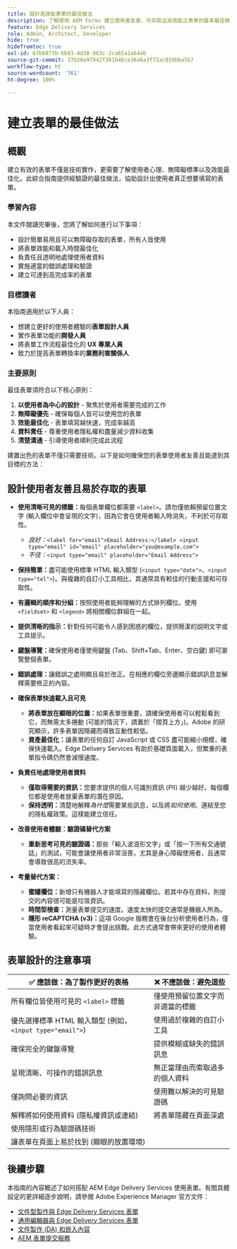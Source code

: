 ```yaml
---
title: 設計高效能表單的最佳做法
description: 了解使用 AEM Forms 建立使用者友善、可存取且高效能之表單的基本最佳做法。提高資料品質、使用者體驗和提交成功率。
feature: Edge Delivery Services
role: Admin, Architect, Developer
hide: true
hidefromtoc: true
exl-id: 67b6873b-bb93-4d38-963c-2ca65a1a644b
source-git-commit: 37b20a97942f381b46ce36a6a3f72ac019bba5b7
workflow-type: ht
source-wordcount: '761'
ht-degree: 100%

---
```


# 建立表單的最佳做法

## 概觀

建立有效的表單不僅是技術實作，更需要了解使用者心理、無障礙標準以及效能最佳化。此綜合指南提供經驗證的最佳做法，協助設計出使用者真正想要填寫的表單。

### 學習內容

本文件閱讀完畢後，您將了解如何進行以下事項：

* 設計簡單易用且可以無障礙存取的表單，所有人皆使用
* 將表單效能和載入時間最佳化
* 負責任且透明地處理使用者資料
* 實施適當的錯誤處理和驗證
* 建立可達到高完成率的表單

### 目標讀者

本指南適用於以下人員：

* 想建立更好的使用者體驗的&#x200B;**表單設計人員**
* 實作表單功能的&#x200B;**開發人員**
* 將表單工作流程最佳化的 **UX 專業人員**
* 致力於提高表單轉換率的&#x200B;**業務利害關係人**

### 主要原則

最佳表單須符合以下核心原則：

1. **以使用者為中心的設計** - 聚焦於使用者需要完成的工作
2. **無障礙優先** - 確保每個人皆可以使用您的表單
3. **效能最佳化** - 表單填寫越快速，完成率越高
4. **資料責任** - 尊重使用者隱私權和盡量減少資料收集
5. **清楚溝通** - 引導使用者順利完成此流程

建置出色的表單不僅只需要技術。以下是如何確保您的表單使用者友善且能達到其目標的方法：

## 設計使用者友善且易於存取的表單

* **使用清晰可見的標籤：**&#x200B;每個表單欄位都需要 `<label>`。請勿僅依賴預留位置文字 (輸入欄位中會呈現的文字)，因為它會在使用者輸入時消失，不利於可存取性。
   * *良好：*`<label for="email">Email Address:</label> <input type="email" id="email" placeholder="you@example.com">`
   * *不佳：*`<input type="email" placeholder="Email Address">`
* **保持簡單：**&#x200B;盡可能使用標準 HTML 輸入類型 (`<input type="date">`、`<input type="tel">`)。與複雜的自訂小工具相比，其通常具有較佳的行動支援和可存取性。
* **有邏輯的順序和分組：**&#x200B;按照使用者能夠理解的方式排列欄位。使用 `<fieldset>` 和 `<legend>` 將相關欄位群組在一起。
* **提供清晰的指示：**&#x200B;針對任何可能令人感到困惑的欄位，提供簡潔的說明文字或工具提示。
* **鍵盤導覽：**&#x200B;確保使用者僅使用鍵盤 (Tab、Shift+Tab、Enter、空白鍵) 即可瀏覽整個表單。
* **錯誤處理：**&#x200B;讓錯誤之處明顯且易於改正。在相應的欄位旁邊顯示錯誤訊息並解釋需要修正的內容。

* **確保表單快速載入且可見**

   * **將表單放在顯眼的位置：**&#x200B;如果表單很重要，請確保使用者可以輕鬆看到它，而無需太多捲動 (可能的情況下，請置於「摺頁上方」)。Adobe 的研究顯示，許多表單因隱藏而導致互動性較低。
   * **資產最佳化：**&#x200B;讓表單的任何自訂 JavaScript 或 CSS 盡可能縮小規模，確保快速載入。Edge Delivery Services 有助於基礎頁面載入，但繁重的表單指令碼仍然會減慢速度。

* **負責任地處理使用者資料**
   * **僅取得需要的資訊：**&#x200B;您要求提供的個人可識別資訊 (PII) 越少越好。每個欄位都是使用者放棄表單的潛在原因。
   * **保持透明：**&#x200B;清楚地解釋&#x200B;*為什麼*&#x200B;需要某些訊息，以及將&#x200B;*如何使用*。連結至您的隱私權政策。這樣能建立信任。

* **改善使用者體驗：驗證碼替代方案**

   * **重新思考可見的驗證碼：**&#x200B;那些「輸入波浪形文字」或「按一下所有交通號誌」的測試，可能會讓使用者非常沮喪，尤其是身心障礙使用者，且通常會導致很高的流失率。

* **考量替代方案：**
   * **蜜罐欄位：**&#x200B;新增只有機器人才能填寫的隱藏欄位。若其中存在資料，則提交的內容很可能是垃圾資訊。
   * **時間型檢查：**&#x200B;測量表單提交的速度。速度太快的提交通常是機器人所為。
   * **隱形 reCAPTCHA (v3)：**&#x200B;這項 Google 服務會在後台分析使用者行為，僅當使用者看起來可疑時才會提出挑戰。此方式通常會帶來更好的使用者體驗。

## 表單設計的注意事項

| ✅ 應該做：為了製作更好的表格 | ❌ 不應該做：避免這些 |
|----------------------------------------------------------------------|------------------------------------------------------------------|
| 所有欄位皆使用可見的 `<label>` 標籤 | 僅使用預留位置文字而非適當的標籤 |
| 優先選擇標準 HTML 輸入類型 (例如，`<input type="email">`) | 使用過於複雜的自訂小工具 |
| 確保完全的鍵盤導覽 | 提供模糊或缺失的錯誤訊息 |
| 呈現清晰、可操作的錯誤訊息 | 無正當理由而索取過多的個人資料 |
| 僅詢問必要的資訊 | 使用難以解決的可見驗證碼 |
| 解釋將如何使用資料 (隱私權資訊或連結) | 將表單隱藏在頁面深處 |
| 使用隱形或行為驗證碼技術 |                                                                  |
| 讓表單在頁面上易於找到 (顯眼的放置環境) |                                                                  |


## 後續步驟

本指南的內容概述了如何搭配 AEM Edge Delivery Services 使用表單。有關具體設定的更詳細逐步說明，請參閱 Adobe Experience Manager 官方文件：

* [文件型製作與 Edge Delivery Services 表單](/help/edge/docs/forms/tutorial.md)
* [通用編輯器與 Edge Delivery Services 表單](/help/edge/docs/forms/universal-editor/overview-universal-editor-for-edge-delivery-services-for-forms.md)
* [文件製作 (DA) 和嵌入內容](https://www.aem.live/developer/da-tutorial)
* [AEM 表單提交服務](/help/edge/docs/forms/configure-submission-action-for-eds-forms.md)
